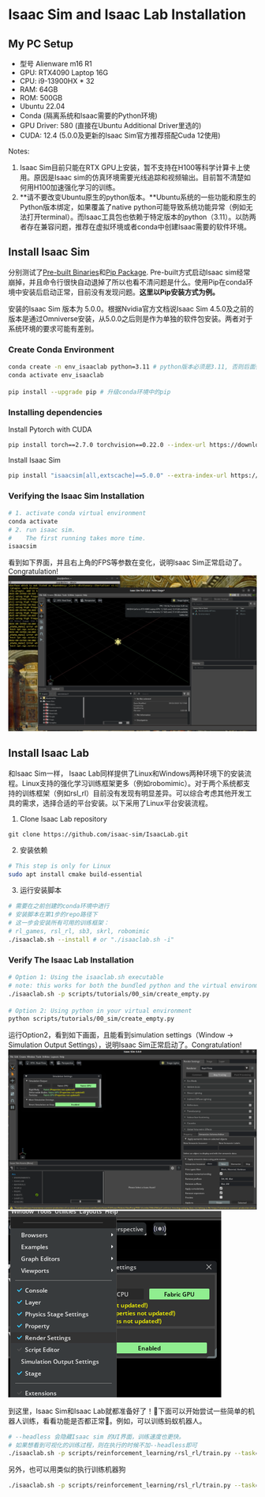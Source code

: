 # Isaac Sim and Isaac Lab Installation

## My PC Setup
* 型号 Alienware m16 R1
* GPU: RTX4090 Laptop 16G
* CPU: i9-13900HX * 32
* RAM: 64GB
* ROM: 500GB
* Ubuntu 22.04
* Conda (隔离系统和Isaac需要的Python环境)
* GPU Driver: 580 (直接在Ubuntu Additional Driver里选的)
* CUDA: 12.4 (5.0.0及更新的Isaac Sim官方推荐搭配Cuda 12使用)

Notes:
1. Isaac Sim目前只能在RTX GPU上安装，暂不支持在H100等科学计算卡上使用。原因是Isaac sim的仿真环境需要光线追踪和视频输出。目前暂不清楚如何用H100加速强化学习的训练。
2. **请不要改变Ubuntu原生的python版本。**Ubuntu系统的一些功能和原生的Python版本绑定，如果覆盖了native python可能导致系统功能异常（例如无法打开terminal）。而Isaac工具包也依赖于特定版本的python（3.11）。以防两者存在兼容问题，推荐在虚拟环境或者conda中创建Isaac需要的软件环境。

## Install Isaac Sim
分别测试了[Pre-built Binaries](https://isaac-sim.github.io/IsaacLab/main/source/setup/installation/binaries_installation.html)和[Pip Package](https://isaac-sim.github.io/IsaacLab/main/source/setup/installation/pip_installation.html#). Pre-built方式启动Isaac sim经常崩掉，并且命令行很快自动退掉了所以也看不清问题是什么。使用Pip在conda环境中安装后启动正常，目前没有发现问题。**这里以Pip安装方式为例。**

安装的Isaac Sim 版本为 5.0.0。根据Nvidia官方文档说Isaac Sim 4.5.0及之前的版本是通过Omniverse安装，从5.0.0之后则是作为单独的软件包安装。两者对于系统环境的要求可能有差别。
### Create Conda Environment
```bash
conda create -n env_isaaclab python=3.11 # python版本必须是3.11, 否则后面会报错
conda activate env_isaaclab

pip install --upgrade pip # 升级conda环境中的pip
```
### Installing dependencies 
Install Pytorch with CUDA
```bash
pip install torch==2.7.0 torchvision==0.22.0 --index-url https://download.pytorch.org/whl/cu128 # --index-url 不能省略，否则安装的是CPU版本
```
Install Isaac Sim
```bash
pip install "isaacsim[all,extscache]==5.0.0" --extra-index-url https://pypi.nvidia.com
```
### Verifying the Isaac Sim Installation
```bash
# 1. activate conda virtual environment
conda activate
# 2. run isaac sim.
#    The first running takes more time. 
isaacsim
```
看到如下界面，并且右上角的FPS等参数在变化，说明Isaac Sim正常启动了。Congratulation!
![Isaacsim startup](./pic/isaacsim_startup.png)

## Install Isaac Lab
和Isaac Sim一样， Isaac Lab同样提供了Linux和Windows两种环境下的安装流程。Linux支持的强化学习训练框架更多（例如robomimic）。对于两个系统都支持的训练框架（例如rsl_rl）目前没有发现有明显差异。可以综合考虑其他开发工具的需求，选择合适的平台安装。以下采用了Linux平台安装流程。

1. Clone Isaac Lab repository
```
git clone https://github.com/isaac-sim/IsaacLab.git
```
2. 安装依赖
```bash
# This step is only for Linux
sudo apt install cmake build-essential
```
3. 运行安装脚本
```bash
# 需要在之前创建的conda环境中进行
# 安装脚本在第1步的repo路径下
# 这一步会安装所有可用的训练框架：
# rl_games, rsl_rl, sb3, skrl, robomimic
./isaaclab.sh --install # or "./isaaclab.sh -i"
```
### Verify The Isaac Lab Installation
```bash
# Option 1: Using the isaaclab.sh executable
# note: this works for both the bundled python and the virtual environment
./isaaclab.sh -p scripts/tutorials/00_sim/create_empty.py

# Option 2: Using python in your virtual environment
python scripts/tutorials/00_sim/create_empty.py
```
运行Option2，看到如下画面，且能看到simulation settings（Window -> Simulation Output Settings），说明Isaac Sim正常启动了。Congratulation!
![Isaaclab_startup](./pic/isaaclab_startup.png)
![Open Simulation Settings](./pic/simulation_settings.png)

到这里，Isaac Sim和Isaac Lab就都准备好了！🎉下面可以开始尝试一些简单的机器人训练，看看功能是否都正常🤖。例如，可以训练蚂蚁机器人。
```bash
# --headless 会隐藏Isaac sim 的UI界面，训练速度也更快。
# 如果想看到可视化的训练过程，则在执行的时候不加--headless即可
./isaaclab.sh -p scripts/reinforcement_learning/rsl_rl/train.py --task=Isaac-Ant-v0 --headless
```
另外，也可以用类似的执行训练机器狗
```bash
./isaaclab.sh -p scripts/reinforcement_learning/rsl_rl/train.py --task=Isaac-Velocity-Rough-Anymal-C-v0 --headless
```